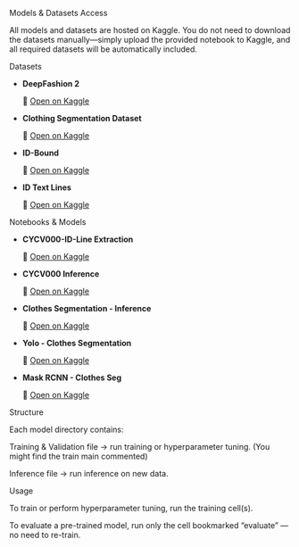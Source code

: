 Models & Datasets Access

All models and datasets are hosted on Kaggle.
You do not need to download the datasets manually—simply upload the provided notebook to Kaggle, and all required datasets will be automatically included.

Datasets

- **DeepFashion 2**

    🔗 [Open on Kaggle](https://www.kaggle.com/datasets/thusharanair/deepfashion2-original-with-dataframes/data)

- **Clothing Segmentation Dataset**

 
    🔗 [Open on Kaggle](https://www.kaggle.com/datasets/hanineaymen000/clothing-seg)

- **ID-Bound**

  
    🔗 [Open on Kaggle](https://www.kaggle.com/datasets/hanineaymen/id-bound)

- **ID Text Lines**

  
    🔗 [Open on Kaggle](https://www.kaggle.com/datasets/hanineaymen/idtextlines)

Notebooks & Models


- **CYCV000-ID-Line Extraction**

  
    🔗 [Open on Kaggle](https://www.kaggle.com/code/ayman127/cycv000-id-line-extraction)


- **CYCV000 Inference**

  
    🔗 [Open on Kaggle](https://www.kaggle.com/code/ayman127/cycv000-inference)




- **Clothes Segmentation - Inference**

  
    🔗 [Open on Kaggle](https://www.kaggle.com/code/hanineaymen000/clothes-segmentation-inference)



- **Yolo - Clothes Segmentation**

  
    🔗 [Open on Kaggle](https://www.kaggle.com/code/hanineaymen000/yolo-clothes-segmentation)


  
- **Mask RCNN - Clothes Seg**

  
    🔗 [Open on Kaggle](https://www.kaggle.com/code/hanineaymen000/mask-rcnn-clothes-seg)



Structure

Each model directory contains:

Training & Validation file → run training or hyperparameter tuning. (You might find the train main commented)

Inference file → run inference on new data.

Usage

To train or perform hyperparameter tuning, run the training cell(s).

To evaluate a pre-trained model, run only the cell bookmarked “evaluate” — no need to re-train.